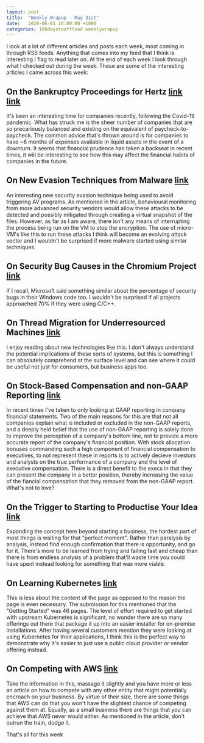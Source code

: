 ```yaml
---
layout: post
title:  "Weekly Wrapup - May 31st"
date:   2020-06-01 10:00:00 +1000
categories: 100daystooffload weeklywrapup
---
```

I look at a lot of different articles and posts each week, most coming in through RSS feeds. Anything that comes into my feed that I think is interesting I flag to read later on. At the end of each week I look through what I checked out during the week. These are some of the interesting articles I came across this week:

## On the Bankruptcy Proceedings for Hertz [link](https://www.nytimes.com/2020/05/22/business/hertz-bankruptcy-coronavirus-car-rental.html) [link](https://www.axios.com/hertz-bankruptcy-6f16b3a4-141f-43cd-8f7b-e6a60a01d5dd.html)

It's been an interesting time for companies recently, following the Covid-19 pandemic. What has struck me is the sheer number of companies that are so precariously balanced and existing on the equivalent of paycheck-to-paycheck. The common advice that's thrown around is for companies to have ~6 months of expenses available in liquid assets in the event of a downturn. It seems that financial prudence has taken a backseat in recent times, it will be interesting to see how this may affect the financial habits of companies in the future.

## On New Evasion Techniques from Malware [link](https://www.bleepingcomputer.com/news/security/ransomware-encrypts-from-virtual-machines-to-evade-antivirus/)

An interesting new security evasion technique being used to avoid triggering AV programs. As mentioned in the article, behavioural monitoring from more advanced security vendors would allow these attacks to be detected and possibly mitigated through creating a virtual snapshot of the files. However, as far as I am aware, there isn't any means of interrupting the process being run on the VM to stop the encryption. The use of micro-VM's like this to run these attacks I think will become an evolving attack vector and I wouldn't be surprised if more malware started using similar techniques.

## On Security Bug Causes in the Chromium Project [link](https://www.chromium.org/Home/chromium-security/memory-safety)

If I recall, Microsoft said something similar about the percentage of security bugs in their Windows code too. I wouldn't be surprised if all projects approached 70% if they were using C/C++.

## On Thread Migration for Underresourced Machines [link](https://blog.jessfraz.com/post/size-matters/)

I enjoy reading about new technologies like this. I don't always understand the potential implications of these sorts of systems, but this is something I can absolutely comprehend at the surface level and can see where it could be useful not just for consumers, but business apps too.

## On Stock-Based Compensation and non-GAAP Reporting [link](https://tanay.substack.com/p/lies-damned-lies-and-stock-based)

In recent times I've taken to only looking at GAAP reporting in company financial statements. Two of the main reasons for this are that not all companies explain what is included or excluded in the non-GAAP reports, and a deeply held belief that the use of non-GAAP reporting is solely done to improve the perception of a company's bottom line, not to provide a more accurate report of the company's financial position. With stock allocation bonuses commanding such a high component of financial compensation to executives, to not represent these in reports is to actively decieve investors and analysts on the true performance of a company and the level of executive compensation. There is a direct benefit to the execs in that they can present the company in a better position, thereby increasing the value of the fiancial compensation that they removed from the non-GAAP report. What's not to love?

## On the Trigger to Starting to Productise Your Idea [link](https://www.perell.com/blog/the-five-finger-trigger)

Expanding the concept here beyond starting a business, the hardest part of most things is waiting for that "perfect moment". Rather than paralysis by analysis, instead find enough confirmation that there is opportunity, and go for it. There's more to be learned from trying and failing fast and cheap than there is from endless analysis of a problem that'll waste time you could have spent instead looking for something that was more viable.

## On Learning Kubernetes [link](https://www.learncloudnative.com/blog/2020-05-26-getting-started-with-kubernetes-part-1/)

This is less about the content of the page as opposed to the reason the page is even necessary. The submission for this mentioned that the "Getting Started" was 46 pages. The level of effort required to get started with upstream Kubernetes is significant, no wonder there are so many offerings out there that package it up into an easier installer for on-premise installations. After having several customers mention they were looking at using Kubernetes for their applications, I think this is the perfect way to demonstrate why it's easier to just use a public cloud provider or vendor offering instead.

## On Competing with AWS [link](https://www.lastweekinaws.com/blog/how-to-compete-with-aws/)

Take the information in this, massage it slightly and you have more or less an article on how to compete with any other entity that might potentially encroach on your business. By virtue of their size, there are some things that AWS can do that you won't have the slightest chance of competing against them at. Equally, as a small business there are things that you can achieve that AWS never would either. As mentioned in the article, don't outrun the train, dodge it.

That's all for this week

